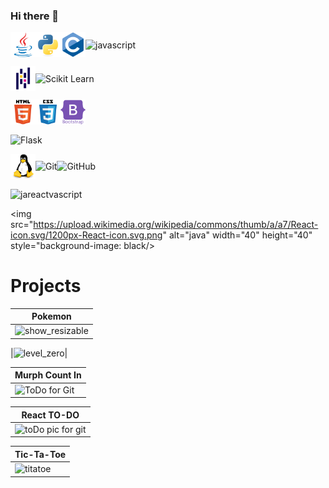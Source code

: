 ### Hi there 👋


<img align="center" src="https://raw.githubusercontent.com/devicons/devicon/master/icons/java/java-original.svg" alt="Java" height="40" width="40" /><img align="center" src="https://raw.githubusercontent.com/devicons/devicon/master/icons/python/python-original.svg" alt="Python" height="40" width="40" /><img align="center" src="https://raw.githubusercontent.com/devicons/devicon/master/icons/c/c-original.svg" alt="C" height="40" width="40" /><img align="center" src="https://cdn.jsdelivr.net/gh/devicons/devicon/icons/javascript/javascript-original.svg" alt="javascript" height="40" width="40"/>

<img align="center" src="https://raw.githubusercontent.com/devicons/devicon/2ae2a900d2f041da66e950e4d48052658d850630/icons/pandas/pandas-original.svg" alt="Pandas" height="40" width="40" /><img align="center" src="https://upload.wikimedia.org/wikipedia/commons/0/05/Scikit_learn_logo_small.svg" alt="Scikit Learn" height="40" width="40" />

<img align="center" src="https://raw.githubusercontent.com/devicons/devicon/master/icons/html5/html5-original-wordmark.svg" alt="Html5" height="40" width="40" /><img align="center" src="https://raw.githubusercontent.com/devicons/devicon/master/icons/css3/css3-original-wordmark.svg" alt="Css3" height="40" width="40" /><img align="center" src="https://raw.githubusercontent.com/devicons/devicon/master/icons/bootstrap/bootstrap-plain-wordmark.svg" alt="Bootstrap" height="40" width="40" />

<img align="center" src="https://www.vectorlogo.zone/logos/pocoo_flask/pocoo_flask-icon.svg" alt="Flask" height="40" width="40" />

<img align="center" src="https://raw.githubusercontent.com/devicons/devicon/master/icons/linux/linux-original.svg" alt="Linux" height="40" width="40" /><img align="center" src="https://www.vectorlogo.zone/logos/git-scm/git-scm-icon.svg" alt="Git" height="40" width="40" /><img  align="center" src="https://cdn.jsdelivr.net/gh/devicons/devicon/icons/github/github-original-wordmark.svg" alt="GitHub" height="40" width="40" />


<img align="center" src="https://cdn.jsdelivr.net/gh/devicons/devicon/icons/react/react-original-wordmark.svg" alt="jareactvascript" height="40" width="40"/>


<img src="https://upload.wikimedia.org/wikipedia/commons/thumb/a/a7/React-icon.svg/1200px-React-icon.svg.png" alt="java" width="40" height="40" style="background-image: black/> 




# Projects
|          Pokemon              | 
| --------------------------------|
|![show_resizable](https://user-images.githubusercontent.com/79272744/148693960-ae414fe3-cbf5-4358-a849-9026f513087a.gif)|

|![level_zero](https://user-images.githubusercontent.com/79272744/148693992-58948b5e-7f5d-46b3-8e5a-69e02574b2dd.gif)|


|          Murph Count In                 | 
| --------------------------------|
|![ToDo for Git](https://user-images.githubusercontent.com/79272744/174811972-387ae3fe-388b-42f7-8e29-d1e4ba371300.gif)|





|         React TO-DO                | 
| --------------------------------|
|<img width="953" alt="‏‏toDo pic for git" src="https://user-images.githubusercontent.com/79272744/174808029-f33f2a73-f6b2-454b-b432-7ba6cbc17e8f.PNG">|



|          Tic-Ta-Toe                | 
| --------------------------------|
|![titatoe](https://user-images.githubusercontent.com/79272744/168284200-1404c16e-9b7e-4058-89e3-7bf712817fd6.gif)|

